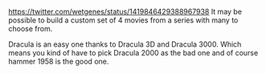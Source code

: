 https://twitter.com/wetgenes/status/1419846429388967938 It may be possible to build a custom set of 4 movies from a series with many to choose from.

Dracula is an easy one thanks to Dracula 3D and Dracula 3000. Which means you kind of have to pick Dracula 2000 as the bad one and of course hammer 1958 is the good one.